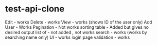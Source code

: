 # test-api-clone
Edit  - works 
Delete - works
View    - works (shows ID of the user only)
Add User - Works 
Pagination - Not works
sorting table - Added but gives no desired output
list of - not added , not works 
search  - works (works by searching name only)
UI - works 
login page validation - works

